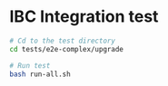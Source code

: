# IBC Integration test

```bash
# Cd to the test directory
cd tests/e2e-complex/upgrade

# Run test
bash run-all.sh
```
